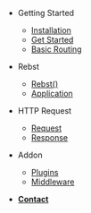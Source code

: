 - Getting Started
    * [Installation](/en/installation.md)
    * [Get Started](/en/get-started.md)
    * [Basic Routing](/en/basic-routing.md)

- Rebst
    * [Rebst()](/en/rebst.md)
    * [Application](/en/application.md)

- HTTP Request
    * [Request](/en/request.md)
    * [Response](/en/response.md)

- Addon
    * [Plugins](/en/plugins.md)
    * [Middleware](/en/middleware.md)

* [**Contact**](/en/contact.md)
